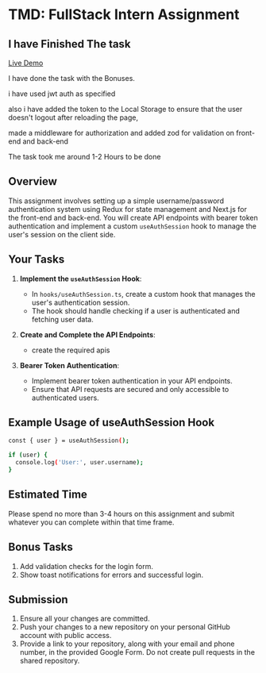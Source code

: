 # TMD: FullStack Intern Assignment

## I have Finished The task

[Live Demo](https://fullstack-intern-assignment-exbr.vercel.app/)

I have done the task with the Bonuses.

i have used jwt auth as specified


also i have added the token to the Local Storage to ensure that the user doesn't logout after reloading the page,

made a middleware for authorization
and added zod for validation on front-end and back-end

The task took me around 1-2 Hours to be done

## Overview

This assignment involves setting up a simple username/password authentication system using Redux for state management and Next.js for the front-end and back-end. You will create API endpoints with bearer token authentication and implement a custom `useAuthSession` hook to manage the user's session on the client side.

## Your Tasks

1. **Implement the `useAuthSession` Hook**:

   - In `hooks/useAuthSession.ts`, create a custom hook that manages the user's authentication session.
   - The hook should handle checking if a user is authenticated and fetching user data.

2. **Create and Complete the API Endpoints**:

   - create the required apis

3. **Bearer Token Authentication**:
   - Implement bearer token authentication in your API endpoints.
   - Ensure that API requests are secured and only accessible to authenticated users.

## Example Usage of useAuthSession Hook

```bash
const { user } = useAuthSession();

if (user) {
  console.log('User:', user.username);
}
```

## Estimated Time

Please spend no more than 3-4 hours on this assignment and submit whatever you can complete within that time frame.

## Bonus Tasks

1. Add validation checks for the login form.
2. Show toast notifications for errors and successful login.

## Submission

1. Ensure all your changes are committed.
2. Push your changes to a new repository on your personal GitHub account with public access.
3. Provide a link to your repository, along with your email and phone number, in the provided Google Form. Do not create pull requests in the shared repository.
